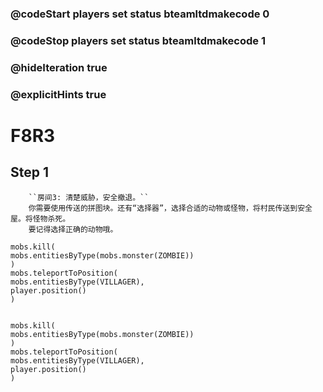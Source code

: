 ### @codeStart players set status bteamltdmakecode 0
### @codeStop players set status bteamltdmakecode 1


### @hideIteration true
### @explicitHints true

# F8R3

## Step 1
        ``房间3: 清楚威胁，安全撤退。``
	    你需要使用传送的拼图块。还有“选择器”，选择合适的动物或怪物，将村民传送到安全屋。将怪物杀死。
        要记得选择正确的动物哦。
 

```ghost
mobs.kill(
mobs.entitiesByType(mobs.monster(ZOMBIE))
)
mobs.teleportToPosition(
mobs.entitiesByType(VILLAGER),
player.position()
)


```

```template
mobs.kill(
mobs.entitiesByType(mobs.monster(ZOMBIE))
)
mobs.teleportToPosition(
mobs.entitiesByType(VILLAGER),
player.position()
)


```

```package
```
